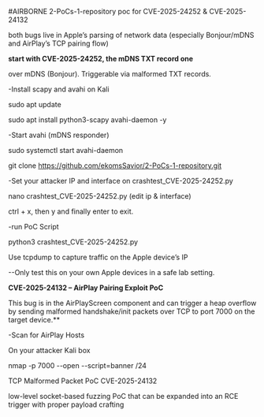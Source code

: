 #AIRBORNE 2-PoCs-1-repository
poc for CVE-2025-24252 &amp; CVE-2025-24132

both bugs live in Apple’s parsing of network data (especially Bonjour/mDNS and AirPlay’s TCP pairing flow)

**start with CVE-2025-24252, the mDNS TXT record one**

over mDNS (Bonjour). Triggerable via malformed TXT records.

-Install scapy and avahi on Kali

sudo apt update

sudo apt install python3-scapy avahi-daemon -y

-Start avahi (mDNS responder)

sudo systemctl start avahi-daemon

git clone https://github.com/ekomsSavior/2-PoCs-1-repository.git

-Set your attacker IP and interface on crashtest_CVE-2025-24252.py

nano crashtest_CVE-2025-24252.py (edit ip & interface)

ctrl + x, then y and finally enter to exit.

-run PoC Script 

python3 crashtest_CVE-2025-24252.py

Use tcpdump to capture traffic on the Apple device’s IP

--Only test this on your own Apple devices in a safe lab setting.

**CVE-2025-24132 – AirPlay Pairing Exploit PoC**

This bug is in the AirPlayScreen component and can trigger a heap overflow by sending malformed handshake/init packets over TCP to port 7000 on the target device.**

-Scan for AirPlay Hosts

On your attacker Kali box

nmap -p 7000 --open --script=banner <your-local-subnet>/24

TCP Malformed Packet PoC CVE-2025-24132 

low-level socket-based fuzzing PoC that can be expanded into an RCE trigger with proper payload crafting






